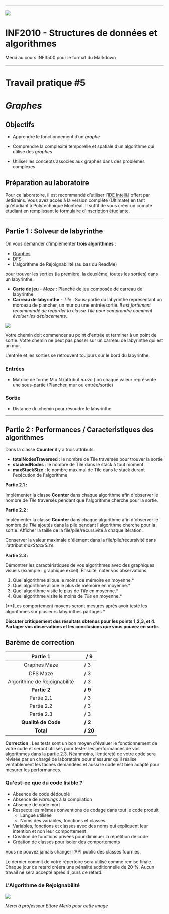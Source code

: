 ------------------------------------------------------------------------

![](resources/logo_poly.png)
<td><h1>INF2010 - Structures de données et algorithmes</h1></td>

Merci au cours INF3500 pour le format du Markdown

------------------------------------------------------------------------

Travail pratique \#5
====================

*Graphes*
=============================================================

Objectifs
---------
* Apprendre le fonctionnement d’un *graphe*

* Comprendre la complexité temporelle et spatiale d’un
  algorithme qui utilise des *graphes*

* Utiliser les concepts associés aux graphes dans des problèmes
  complexes

Préparation au laboratoire
--------------------------
Pour ce laboratoire, il est recommandé d’utiliser l’[IDE IntelliJ](https://www.jetbrains.com/fr-fr/idea/download/) 
offert par JetBrains. Vous avez accès à la version complète (Ultimate) en tant qu’étudiant à Polytechnique Montréal. 
Il suffit de vous créer un compte étudiant en remplissant le [formulaire d'inscription étudiante](https://www.jetbrains.com/shop/eform/students).

------------------------------------------------------------------------

Partie 1 : Solveur de labyrinthe
---------------
On vous demander d'implémenter **trois algorithmes** : 

- [Graphes](https://www.geeksforgeeks.org/breadth-first-search-or-bfs-for-a-graph/)
- [DFS](https://www.geeksforgeeks.org/depth-first-search-or-dfs-for-a-graph/)
- L'algorithme de Rejoignabilité (au bas du ReadMe)

pour trouver les sorties (la première, la deuxième, toutes les sorties) dans un labyrinthe.

* **Carte de jeu** - *Maze* : Planche de jeu composée de carreau de labyrinthe
* **Carreau de labyrinthe** - *Tile* : Sous-partie du labyrinthe représentant un morceau de plancher, un mur ou une entrée/sortie. 
*Il est fortement recommandé de regarder la classe Tile pour comprendre comment évaluer les déplacements.*

![](resources/maze.png)

Votre chemin doit commencer au point d'entrée et terminer à un point de sortie.
Votre chemin ne peut pas passer sur un carreau de labyrinthe qui est un mur.

L'entrée et les sorties se retrouvent toujours sur le bord du labyrinthe. 

### Entrées
* Matrice de forme M x N (attribut _maze_ ) où chaque valeur représente une sous-partie (Plancher, mur ou entrée/sortie)

### Sortie
* Distance du chemin pour résoudre le labyrinthe

------------------------------------------------------------------------
Partie 2 : Performances / Caracteristiques des algorithmes
---------------

Dans la classe **Counter** il y a trois attributs:
- **totalNodesTraversed** : le nombre de Tile traversés pour trouver la sortie
- **stackedNodes** : le nombre de Tile dans le stack à tout moment
- **maxStackSize** : le nombre maximal de Tile dans le stack durant l'exécution de l'algorithme


**Partie 2.1 :** 

Implémenter la classe **Counter** dans chaque algorithme afin d'observer le nombre de *Tile* traversés pendant que 
l'algorithme cherche pour la sortie.

**Partie 2.2 :**

Implémenter la classe **Counter** dans chaque algorithme afin d'observer le nombre de *Tile* ajoutés dans la pile pendant
l'algorithme cherche pour la sortie. Afficher la taille de la file/pile/récursivité à chaque itération. 

Conserver la valeur maximale d'élément dans la file/pile/récursivité dans l'attribut *maxStackSize*.

**Partie 2.3 :**

Démontrer les caractéristiques de vos algorithmes avec des graphiques visuels (example : graphique excel).
Ensuite, noter vos observations

1. Quel algorithme alloue le moins de mémoire en moyenne.* 
2. Quel algorithme alloue le plus de mémoire en moyenne.*
3. Quel algorithme visite le plus de *Tile* en moyenne.*
4. Quel algorithme visite le moins de *Tile* en moyenne.*

(**)Les comportement moyens seront mesurés après avoir testé les algorithmes sur plusieurs labyrinthes partagés.*

**Discuter critiquement des résultats obtenus pour les points 1,2,3, et 4. Partager vos observations et les conclusions
que vous pouvez en sortir.**

Barème de correction
--------------------
|         **Partie 1**         |   | **/ 9**  |
|:----------------------------:|---|----------|
| Graphes Maze                     |   | / 3      |
| DFS Maze                     |   | / 3      |
| Algorithme de Rejoignabilité |   | / 3      |
|         **Partie 2**         |   | **/ 9**  |
| Partie 2.1                   |   | / 3      |
| Partie 2.2                   |   | / 3      |
| Partie 2.3                   |   | / 3      |
|      **Qualité de Code**     |   | **/ 2**  |
|           **Total**          |   | **/ 20** |


**Correction** : Les tests sont un bon moyen d'évaluer le fonctionnement de votre code et 
seront utilisés pour tester les performances de vos algorithmes dans la partie 2.3. Néanmoins, l’entièreté 
de votre code sera révisée par un chargé de laboratoire pour s'assurer qu'il réalise véritablement les tâches demandées
et aussi le code est bien adapté pour mesurer les performances.

### Qu'est-ce que du code lisible ?
* Absence de code dédoublé
* Absence de *warnings* à la compilation
* Absence de code mort
* Respecte les mêmes conventions de codage dans tout le code produit
  * Langue utilisée
  * Noms des variables, fonctions et classes
* Variables, fonctions et classes avec des noms qui expliquent leur intention et non leur comportement
* Création de fonctions privées pour diminuer la répétition de code
* Création de classes pour isoler des comportements

Vous ne pouvez jamais changer l'API public des classes fournies.

Le dernier commit de votre répertoire sera utilisé comme remise finale. Chaque jour de retard créera une pénalité 
additionnelle de 20 %. Aucun travail ne sera accepté après 4 jours de retard.

### L'Algorithme de Rejoignabilité

![](resources/ReachabilityAlgo_image.PNG)

*Merci à professeur Ettore Merlo pour cette image*